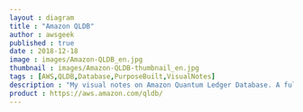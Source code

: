 ```yaml
---
layout : diagram
title : "Amazon QLDB"
author : awsgeek
published : true
date : 2018-12-18
image : images/Amazon-QLDB_en.jpg
thumbnail : images/Amazon-QLDB-thumbnail_en.jpg
tags : [AWS,QLDB,Database,PurposeBuilt,VisualNotes]
description : "My visual notes on Amazon Quantum Ledger Database. A fully managed ledger database owned by a centrally trusted authority, allowing you to track all of your data changes. "
product : https://aws.amazon.com/qldb/
---
```

